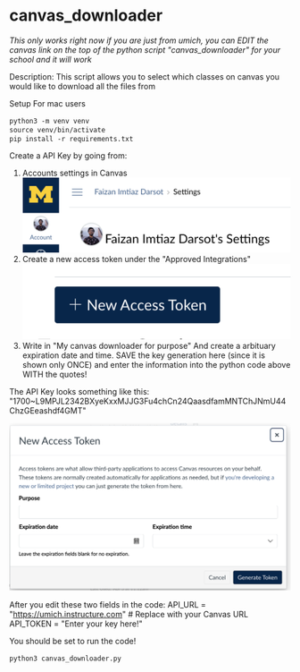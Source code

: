 # canvas_downloader

*This only works right now if you are just from umich, you can EDIT the canvas link on the top of the python script "canvas_downloader" for your school and it will work*

Description: This script allows you to select which classes on canvas you would like to download all the files from



Setup 
For mac users
```
python3 -m venv venv
source venv/bin/activate
pip install -r requirements.txt
```


Create a API Key by going from:
1. Accounts settings in Canvas
![alt text](image.png)
2. Create a new access token under the "Approved Integrations"
![alt text](image-1.png)
3. Write in "My canvas downloader for purpose" And create a arbituary expiration date and time. SAVE the key generation here (since it is shown only ONCE) and enter the information into the python code above WITH the quotes!

The API Key looks something like this:
"1700~L9MPJL2342BXyeKxxMJJG3Fu4chCn24QaasdfamMNTChJNmU44ChzGEeashdf4GMT"
 
![alt text](image-2.png)

After you edit these two fields in the code:
API_URL = "https://umich.instructure.com"  # Replace with your Canvas URL
API_TOKEN = "Enter your key here!"

You should be set to run the code!
``` 
python3 canvas_downloader.py 
```


